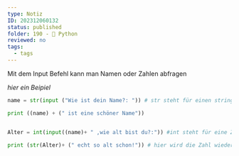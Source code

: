 ```yaml
---
type: Notiz
ID: 202312060132
status: published
folder: 190 - 🐍 Python
reviewed: no
tags:
  - tags
---
```




Mit dem Input Befehl kann man Namen oder Zahlen abfragen

*hier ein Beipiel*

```python
name = str(input ("Wie ist dein Name?: ")) # str steht für einen string

print ((name) + (" ist eine schöner Name"))


Alter = int(input((name)+ " ,wie alt bist du?:")) #int steht für eine Zahl

print (str(Alter)+ (" echt so alt schon!")) # hier wird die Zahl wieder in einen string gewandelt




```








